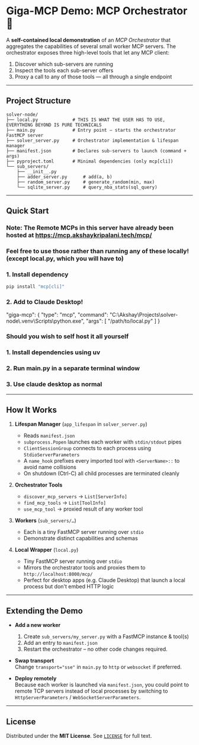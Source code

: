 # Giga-MCP Demo: MCP Orchestrator 🧩

A **self-contained local demonstration** of an _MCP Orchestrator_ that aggregates the capabilities of several small worker MCP servers.  The orchestrator exposes three high-level tools that let any MCP client:

1. Discover which sub-servers are running  
2. Inspect the tools each sub-server offers  
3. Proxy a call to any of those tools — all through a single endpoint


---

## Project Structure

```text
solver-node/
├── local.py             # THIS IS WHAT THE USER HAS TO USE, EVERYTHING BEYOND IS PURE TECHNICALS
├── main.py              # Entry point – starts the orchestrator FastMCP server
├── solver_server.py     # Orchestrator implementation & lifespan manager
├── manifest.json        # Declares sub-servers to launch (command + args)
├── pyproject.toml       # Minimal dependencies (only mcp[cli])
└── sub_servers/
    ├── __init__.py
    ├── adder_server.py      # add(a, b)
    ├── random_server.py     # generate_random(min, max)
    └── sqlite_server.py     # query_nba_stats(sql_query)
```

---

## Quick Start
### Note: The Remote MCPs in this server have already been hosted at https://mcp.akshaykripalani.tech/mcp/
### Feel free to use those rather than running any of these locally! (except local.py, which you will have to)

### 1. Install dependency
```bash
pip install "mcp[cli]"
```

### 2. Add to Claude Desktop!
"giga-mcp": {
      "type": "mcp",
      "command": "C:\\Akshay\\Projects\\solver-node\\.venv\\Scripts\\python.exe",
      "args": [
        "/path/to/local.py"
      ]
    }


### Should you wish to self host it all yourself
### 1. Install dependencies using uv
### 2. Run main.py in a separate terminal window
### 3. Use claude desktop as normal
---

## How It Works

1. **Lifespan Manager** (`app_lifespan` in `solver_server.py`)
   * Reads `manifest.json`
   * `subprocess.Popen` launches each worker with `stdin/stdout` pipes
   * `ClientSessionGroup` connects to each process using `StdioServerParameters`
   * A `name_hook` prefixes every imported tool with `<ServerName>::` to avoid name collisions
   * On shutdown (Ctrl-C) all child processes are terminated cleanly

2. **Orchestrator Tools**
   * `discover_mcp_servers`  → `List[ServerInfo]`
   * `find_mcp_tools`        → `List[ToolInfo]`
   * `use_mcp_tool`          → proxied result of any worker tool

3. **Workers** (`sub_servers/…`)
   * Each is a tiny FastMCP server running over `stdio`
   * Demonstrate distinct capabilities and schemas

4. **Local Wrapper** (`local.py`)
    * Tiny FastMCP server running over `stdio`
    * Mirrors the orchestrator tools and proxies them to `http://localhost:8000/mcp/`
    * Perfect for desktop apps (e.g. Claude Desktop) that launch a local process but don't embed HTTP logic

---

## Extending the Demo

* **Add a new worker**  
  1. Create `sub_servers/my_server.py` with a FastMCP instance & tool(s)  
  2. Add an entry to `manifest.json`  
  3. Restart the orchestrator – no other code changes required.

* **Swap transport**  
  Change `transport="sse"` in `main.py` to `http` or `websocket` if preferred.

* **Deploy remotely**  
  Because each worker is launched via `manifest.json`, you could point to remote TCP servers instead of local processes by switching to `HttpServerParameters` / `WebSocketServerParameters`.

---

## License

Distributed under the **MIT License**.  See [`LICENSE`](LICENSE) for full text.

